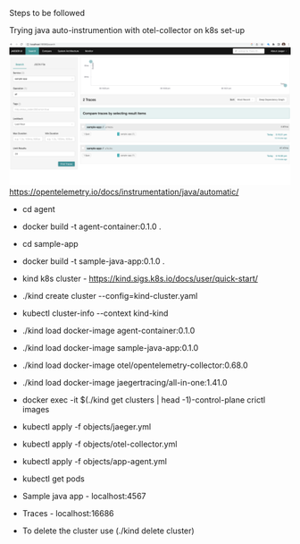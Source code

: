 Steps to be followed

Trying java auto-instrumention with otel-collector on k8s set-up

![Trace](./Trace.png)
https://opentelemetry.io/docs/instrumentation/java/automatic/

- cd agent
- docker build -t agent-container:0.1.0 .
- cd sample-app
- docker build -t sample-java-app:0.1.0 .

- kind k8s cluster - https://kind.sigs.k8s.io/docs/user/quick-start/

 - ./kind create cluster --config=kind-cluster.yaml
 - kubectl cluster-info --context kind-kind
 - ./kind load docker-image agent-container:0.1.0
 - ./kind load docker-image sample-java-app:0.1.0
- ./kind load docker-image otel/opentelemetry-collector:0.68.0
- ./kind load docker-image jaegertracing/all-in-one:1.41.0

- docker exec -it $(./kind get clusters | head -1)-control-plane crictl images
- kubectl apply -f objects/jaeger.yml
- kubectl apply -f objects/otel-collector.yml
- kubectl apply -f objects/app-agent.yml
- kubectl get pods
- Sample java app - localhost:4567
- Traces - localhost:16686
- To delete the cluster use (./kind delete cluster)